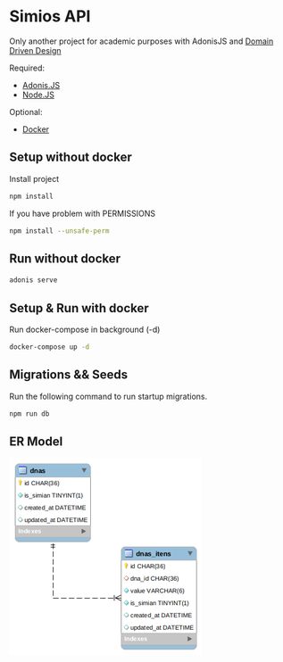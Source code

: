 
# Simios API

  
Only another project for academic purposes with AdonisJS and [Domain Driven Design](https://en.wikipedia.org/wiki/Domain-driven_design)

Required:
 

 - [ Adonis.JS](https://adonisjs.com/docs/4.1/installation) 
 - [Node.JS](https://nodejs.org/en/download/)

Optional:

 - [Docker](https://docs.docker.com/get-docker/)

## Setup without docker

Install project
```bash
npm install
```
If you have problem with PERMISSIONS

```bash
npm install --unsafe-perm
```
## Run without docker

```bash
adonis serve
```
## Setup & Run with docker

Run docker-compose in background (-d)
```bash
docker-compose up -d
```

## Migrations && Seeds

Run the following command to run startup migrations.

```bash
npm run db
```

## ER Model
![image info](./simian.png)

